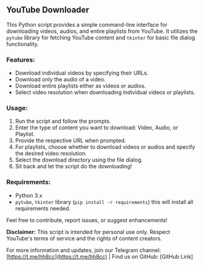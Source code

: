 ## YouTube Downloader

This Python script provides a simple command-line interface for downloading videos, audios, and entire playlists from YouTube. It utilizes the `pytube` library for fetching YouTube content and `tkinter` for basic file dialog functionality.

### Features:
- Download individual videos by specifying their URLs.
- Download only the audio of a video.
- Download entire playlists either as videos or audios.
- Select video resolution when downloading individual videos or playlists.

### Usage:
1. Run the script and follow the prompts.
2. Enter the type of content you want to download: Video, Audio, or Playlist.
3. Provide the respective URL when prompted.
4. For playlists, choose whether to download videos or audios and specify the desired video resolution.
5. Select the download directory using the file dialog.
6. Sit back and let the script do the downloading!

### Requirements:
- Python 3.x
- `pytube`, `tkinter` library (`pip install -r requirements`) this will install all requirements needed.

Feel free to contribute, report issues, or suggest enhancements!

**Disclaimer:** This script is intended for personal use only. Respect YouTube's terms of service and the rights of content creators.

For more information and updates, join our Telegram channel: [https://t.me/hh8cc](https://t.me/hh8cc) | Find us on GitHub: [GitHub Link]
